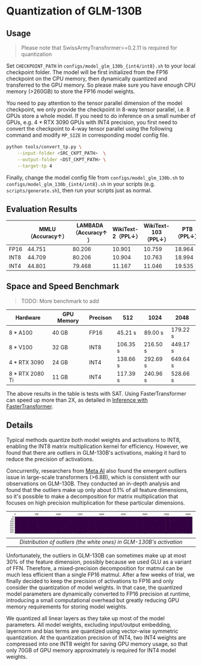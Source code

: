 # Quantization of GLM-130B

## Usage

> Please note that SwissArmyTransformer>=0.2.11 is required for quantization

Set `CHECKPOINT_PATH` in `configs/model_glm_130b_{int4/int8}.sh` to your local checkpoint folder. The model will be first initialized from the FP16 checkpoint on the CPU memory, then dynamically quantized and transferred to the GPU memory. So please make sure you have enough CPU memory (>260GB) to store the FP16 model weights.

You need to pay attention to the tensor parallel dimension of the model checkpoint, we only provide the checkpoint in 8-way tensor parallel, i.e. 8 GPUs store a whole model. If you need to do inference on a small number of GPUs, e.g. 4 * RTX 3090 GPUs with INT4 precision, you first need to convert the checkpoint to 4-way tensor parallel using the following command and modify `MP_SIZE` in corresponding model config file.

```bash
python tools/convert_tp.py \
    --input-folder <SRC_CKPT_PATH>  \
    --output-folder <DST_CKPT_PATH> \
    --target-tp 4
```

Finally, change the model config file from `configs/model_glm_130b.sh` to `configs/model_glm_130b_{int4/int8}.sh` in your scripts (e.g. `scripts/generate.sh`), then run your scripts just as normal.

## Evaluation Results

|   | **MMLU（Accuracy↑）** | **LAMBADA（Accuracy↑  ）** | **WikiText-2（PPL↓）** | **WikiText-103（PPL↓）** | **PTB（PPL↓）** |
| ---- | -------- | ----------- | ------------------- | --------------------- | ------------ |
| FP16 | 44.751   | 80.206      | 10.901              | 10.759                | 18.964       |
| INT8 | 44.709   | 80.206      | 10.904              | 10.763                | 18.994       |
| INT4 | 44.801   | 79.468      | 11.167              | 11.046                | 19.535       |

## Space and Speed Benchmark

> TODO: More benchmark to add

| **Hardware** | **GPU Memory** | **Precison** | **512**  | **1024** | **2048** |
| ------------ | -------------- | ------------ | -------- | -------- | -------- |
| 8 * A100     | 40 GB          | FP16         | 45.21 s  | 89.00 s  | 179.22 s |
| 8 * V100     | 32 GB          | INT8         | 106.35 s | 216.50 s | 449.17 s |
| 4 * RTX 3090 | 24 GB          | INT4         | 138.66 s | 292.69 s | 649.64 s |
| 8 * RTX 2080 Ti | 11 GB | INT4 | 117.39 s | 240.96 s | 528.66 s |


The above results in the table is tests with SAT. Using FasterTransformer can speed up more than 2X, as detailed in [Inference with FasterTransformer](../docs/inference-with-fastertransformer.md).


## Details

Typical methods quantize both model weights and activations to INT8, enabling the INT8 matrix multiplication kernel for efficiency. However, we found that there are outliers in GLM-130B's activations, making it hard to reduce the precision of activations. 

Concurrently, researchers from [Meta AI](https://arxiv.org/abs/2208.07339) also found the emergent outliers issue in large-scale transformers (>6.8B), which is consistent with our observations on GLM-130B. They conducted an in-depth analysis and found that the outliers make up only about 0.1% of all feature dimensions, so it's possible to make a decomposition for matrix multiplication that focuses on high precision multiplication for these particular dimensions.

| ![](media/16613396005977.jpg) | 
|:--:| 
| *Distribution of outliers (the white ones) in GLM-130B's activation* |

Unfortunately, the outliers in GLM-130B can sometimes make up at most 30% of the feature dimension, possibly because we used GLU as a variant of FFN. Therefore, a mixed-precision decomposition for matmul can be much less efficient than a single FP16 matmul. After a few weeks of trial, we finally decided to keep the precision of activations to FP16 and only consider the quantization of model weights. In that case, the quantized model parameters are dynamically converted to FP16 precision at runtime, introducing a small computational overhead but greatly reducing GPU memory requirements for storing model weights.

We quantized all linear layers as they take up most of the model parameters. All model weights, excluding input/output embedding, layernorm and bias terms are quantized using vector-wise symmetric quantization. At the quantization precision of INT4, two INT4 weights are compressed into one INT8 weight for saving GPU memory usage, so that only 70GB of GPU memory approximately is required for INT4 model weights.


